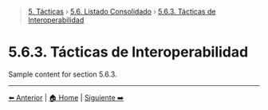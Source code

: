 > [5. Tácticas](../../5.md) › [5.6. Listado Consolidado](../5.6.md) › [5.6.3. Tácticas de Interoperabilidad](5.6.3.md)

# 5.6.3. Tácticas de Interoperabilidad

Sample content for section 5.6.3.

---

[⬅️ Anterior](../5.6.2/5.6.2.md) | [🏠 Home](../../../README.md) | [Siguiente ➡️](../5.6.4/5.6.4.md)
